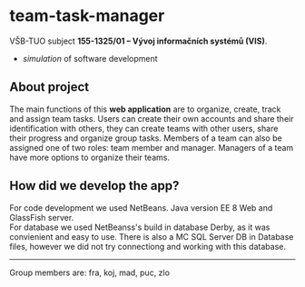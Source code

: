 # team-task-manager
VŠB-TUO  subject **155-1325/01 – Vývoj informačních systémů (VIS)**.<br/>
- *simulation* of software development

## About project
The main functions of this **web application** are to organize, create, track and assign team tasks. Users can create their own accounts and share their identification with others, they can create teams with other users, share their progress and organize group tasks. Members of a team can also be assigned one of two roles: team member and manager. Managers of a team have more options to organize their teams.

## How did we develop the app?
For code development we used NetBeans. Java version EE 8 Web and GlassFish server.<br/>
For database we used NetBeanss's build in database Derby, as it was convienient and easy to use. There is also a MC SQL Server DB in Database files, however we did not try connectiong and working with this database.

---
Group members are:
    fra, koj, mad, puc, zlo
